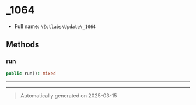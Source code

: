 
# _1064





* Full name: `\Zotlabs\Update\_1064`




## Methods


### run



```php
public run(): mixed
```












***


***
> Automatically generated on 2025-03-15
